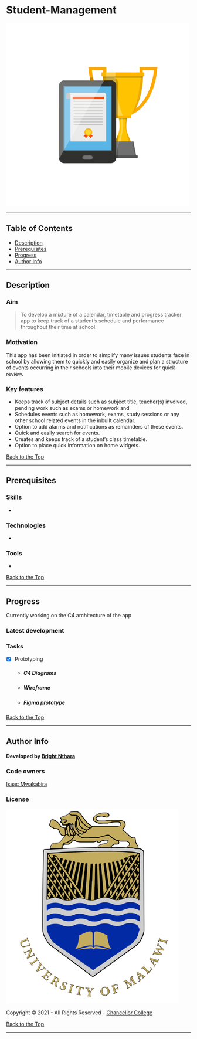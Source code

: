 # Student-Management

![Logo](logo.png)

---

## **Table of Contents**

* [Description](#description)
* [Prerequisites](#prerequisites)
* [Progress](#progress)
* [Author Info](#author-info)

---

## Description

### Aim
> To develop a mixture of a calendar, timetable and progress tracker app to keep track of a student’s schedule and performance throughout their time at school.

### Motivation
This app has been initiated in order to simplify many issues students face in school by allowing them to quickly and easily organize and plan a structure of events occurring in their schools into their mobile devices for quick review.

### Key features
* Keeps track of subject details such as subject title, teacher(s) involved, pending work such as exams or homework and 
* Schedules events such as homework, exams, study sessions or any other school related events in the inbuilt calendar.
* Option to add alarms and notifications as remainders of these events.
* Quick and easily search for events.
* Creates and keeps track of a student’s class timetable.
* Option to place quick information on home widgets.

[Back to the Top](#student-management)

---

## Prerequisites

### Skills
* 

### Technologies
* 

### Tools
* 


[Back to the Top](#student-management)

---

## Progress
Currently working on the C4 architecture of the app

### Latest development



### Tasks
* [X] Prototyping
    * ##### C4 Diagrams
    * ##### Wireframe
    * ##### Figma prototype


[Back to the Top](#student-management)

---

## Author Info

#### Developed by [Bright Nthara](bed-hec-30-18@cc.ac.mw "Email link")

### Code owners
[Isaac Mwakabira](imwakabira@unima.ac.mw "Email Link")

### License
![University of Malawi](UNIMA-Logo.png)

Copyright © 2021 - All Rights Reserved - [Chancellor College](https://www.cc.ac.mw/ "Page Link")

[Back to the Top](#student-management)

---
